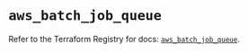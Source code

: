 # `aws_batch_job_queue`

Refer to the Terraform Registry for docs: [`aws_batch_job_queue`](https://registry.terraform.io/providers/hashicorp/aws/5.48.0/docs/resources/batch_job_queue).
